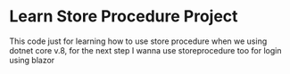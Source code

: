 <h1>Learn Store Procedure Project</h1>

<p>This code just for learning how to use store procedure when we using dotnet core v.8, for the next step I wanna use storeprocedure too for login using blazor</p>
